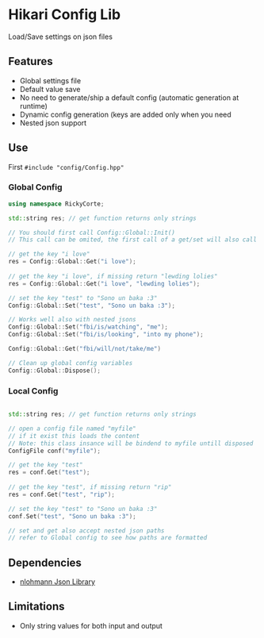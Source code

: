 # Hikari Config Lib

Load/Save settings on json files

## Features

* Global settings file
* Default value save
* No need to generate/ship a default config (automatic generation at runtime)
* Dynamic config generation (keys are added only when you need
* Nested json support

## Use

First ```#include "config/Config.hpp"```

### Global Config

```cpp
using namespace RickyCorte;

std::string res; // get function returns only strings

// You should first call Config::Global::Init()
// This call can be omited, the first call of a get/set will also call Init()

// get the key "i love"
res = Config::Global::Get("i love");   
 
// get the key "i love", if missing return "lewding lolies"            
res = Config::Global::Get("i love", "lewding lolies");

// set the key "test" to "Sono un baka :3"        
Config::Global::Set("test", "Sono un baka :3");

// Works well also with nested jsons
Config::Global::Set("fbi/is/watching", "me");
Config::Global::Set("fbi/is/looking", "into my phone");

Config::Global::Get("fbi/will/not/take/me")

// Clean up global config variables   
Config::Global::Dispose();
```

### Local Config

```cpp

std::string res; // get function returns only strings

// open a config file named "myfile"
// if it exist this loads the content
// Note: this class insance will be bindend to myfile untill disposed
ConfigFile conf("myfile");

// get the key "test"
res = conf.Get("test");   
 
// get the key "test", if missing return "rip"            
res = conf.Get("test", "rip");

// set the key "test" to "Sono un baka :3"        
conf.Set("test", "Sono un baka :3");

// set and get also accept nested json paths
// refer to Global config to see how paths are formatted

```

## Dependencies 
* [nlohmann Json Library](https://github.com/nlohmann/json)

## Limitations

* Only string values for both input and output